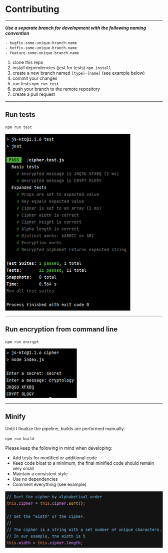 # Contributing
---

***Use a separate branch for development with the following naming convention***

```
- bugfix-some-unique-branch-name
- hotfix-some-unique-branch-name
- feature-some-unique-branch-name
```

1. clone this repo
1. install dependencies (jest for tests) `npm install`
1. create a new branch named `[type]-[name]` (see example below)
1. commit your changes
1. run tests `npm run test`
1. push your branch to the remote repository
1. create a pull request

---

## Run tests

`npm run test`

![img.png](img.png)

---

## Run encryption from command line

`npm run encrypt`

![img_1.png](img_1.png)

---

## Minify

Until I finalize the pipeline, builds are performed manually.

`npm run build`

Please keep the following in mind when developing:

- Add tests for modified or additional code
- Keep code bloat to a minimum, the final minified code should remain very small
- Maintain a consistent style
- Use no dependencies
- Comment everything (see example)

![img_3.png](img_3.png)